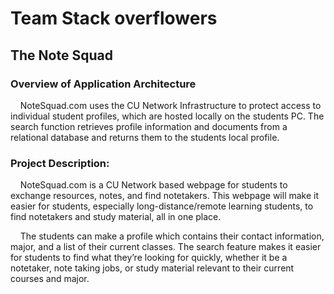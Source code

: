 <h1>Team Stack overflowers</h1>

<h2>The Note Squad</h2>

<h3>Overview of Application Architecture</h3>  

<p>&nbsp;&nbsp;&nbsp;&nbsp;NoteSquad.com uses the CU Network Infrastructure to protect access to individual student profiles, which are hosted locally on the students PC. The search function retrieves profile information and documents from a relational database and returns them to the students local profile.</p> 


<h3>Project Description:</h3>

<p>&nbsp;&nbsp;&nbsp;&nbsp;NoteSquad.com is a CU Network based webpage for students to exchange resources, notes, and find notetakers. This webpage will make it easier for students, especially long-distance/remote learning students, to find notetakers and study material, all in one place.</p>

<p>&nbsp;&nbsp;&nbsp;&nbsp;The students can make a profile which contains their contact information, major, and a list of their current classes. The search feature makes it easier for students to find what they’re looking for quickly, whether it be a notetaker, note taking jobs, or study material relevant to their current courses and major.</p>
